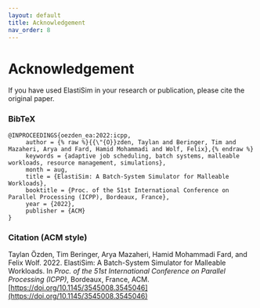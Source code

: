 ```yaml
---
layout: default
title: Acknowledgement
nav_order: 8
---
```


# Acknowledgement

If you have used ElastiSim in your research or publication, please cite the original paper.

### BibTeX

```
@INPROCEEDINGS{oezden_ea:2022:icpp,
     author = {% raw %}{{\"{O}}zden, Taylan and Beringer, Tim and Mazaheri, Arya and Fard, Hamid Mohammadi and Wolf, Felix},{% endraw %}
     keywords = {adaptive job scheduling, batch systems, malleable workloads, resource management, simulations},
     month = aug,
     title = {ElastiSim: A Batch-System Simulator for Malleable Workloads},
     booktitle = {Proc. of the 51st International Conference on Parallel Processing (ICPP), Bordeaux, France},
     year = {2022},
     publisher = {ACM}
}
```

### Citation (ACM style)

Taylan Özden, Tim Beringer, Arya Mazaheri, Hamid Mohammadi Fard, and Felix Wolf. 2022. ElastiSim: A Batch-System Simulator for Malleable Workloads. In *Proc. of the 51st International Conference on Parallel Processing (ICPP)*, Bordeaux, France, ACM. [https://doi.org/10.1145/3545008.3545046](https://doi.org/10.1145/3545008.3545046)
